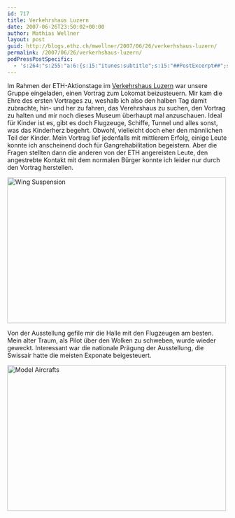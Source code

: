 ```yaml
---
id: 717
title: Verkehrshaus Luzern
date: 2007-06-26T23:50:02+00:00
author: Mathias Wellner
layout: post
guid: http://blogs.ethz.ch/mwellner/2007/06/26/verkerhshaus-luzern/
permalink: /2007/06/26/verkerhshaus-luzern/
podPressPostSpecific:
  - 's:264:"s:255:"a:6:{s:15:"itunes:subtitle";s:15:"##PostExcerpt##";s:14:"itunes:summary";s:15:"##PostExcerpt##";s:15:"itunes:keywords";s:17:"##WordPressCats##";s:13:"itunes:author";s:10:"##Global##";s:15:"itunes:explicit";s:7:"Default";s:12:"itunes:block";s:7:"Default";}";";'
---
```

Im Rahmen der ETH-Aktionstage im [Verkehrshaus Luzern](http://www.verkehrshaus.ch) war unsere Gruppe eingeladen, einen Vortrag zum Lokomat beizusteuern. Mir kam die Ehre des ersten Vortrages zu, weshalb ich also den halben Tag damit zubrachte, hin- und her zu fahren, das Verehrshaus zu suchen, den Vortrag zu halten und mir noch dieses Museum überhaupt mal anzuschauen. Ideal für Kinder ist es, gibt es doch Flugzeuge, Schiffe, Tunnel und alles sonst, was das Kinderherz begehrt. Obwohl, vielleicht doch eher den männlichen Teil der Kinder. Mein Vortrag lief jedenfalls mit mittlerem Erfolg, einige Leute konnte ich anscheinend doch für Gangrehabilitation begeistern. Aber die Fragen stellten dann die anderen von der ETH angereisten Leute, den angestrebte Kontakt mit dem normalen Bürger konnte ich leider nur durch den Vortrag herstellen.

[<img src="http://farm2.static.flickr.com/1407/634457752_bad37b5305.jpg" alt="Wing Suspension" height="334" width="500" />](http://www.flickr.com/photos/mwellner/634457752/ "Photo Sharing")

Von der Ausstellung gefile mir die Halle mit den Flugzeugen am besten. Mein alter Traum, als Pilot über den Wolken zu schweben, wurde wieder geweckt. Interessant war die nationale Prägung der Ausstellung, die Swissair hatte die meisten Exponate beigesteuert.

[<img src="http://farm2.static.flickr.com/1429/633597435_f97ce6d33e.jpg" alt="Model Aircrafts" height="334" width="500" />](http://www.flickr.com/photos/mwellner/633597435/ "Photo Sharing")